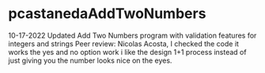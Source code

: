 # pcastanedaAddTwoNumbers

10-17-2022 Updated Add Two Numbers program with validation features for integers and strings
Peer review: Nicolas Acosta, I checked the code it works the yes and no option work i like the design 1+1 process instead of just giving you the number looks nice on the eyes.